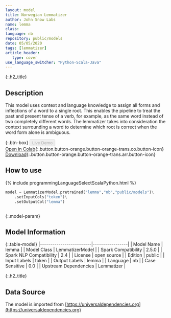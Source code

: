 ```yaml
---
layout: model
title: Norwegian Lemmatizer
author: John Snow Labs
name: lemma
class: 
language: nb
repository: public/models
date: 05/05/2020
tags: [lemmatizer]
article_header:
   type: cover
use_language_switcher: "Python-Scala-Java"
---
```


{:.h2_title}
## Description 
This model uses context and language knowledge to assign all forms and inflections of a word to a single root. This enables the pipeline to treat the past and present tense of a verb, for example, as the same word instead of two completely different words. The lemmatizer takes into consideration the context surrounding a word to determine which root is correct when the word form alone is ambiguous.



{:.btn-box}
<button class="button button-orange" disabled>Live Demo</button><br/>[Open in Colab](https://github.com/JohnSnowLabs/spark-nlp-workshop/blob/b2eb08610dd49d5b15077cc499a94b4ec1e8b861/jupyter/annotation/english/model-downloader/Create%20custom%20pipeline%20-%20NerDL.ipynb){:.button.button-orange.button-orange-trans.co.button-icon}<br/>[Download](https://s3.amazonaws.com/auxdata.johnsnowlabs.com/public/models/lemma_nb_2.5.0_2.4_1588693886432.zip){:.button.button-orange.button-orange-trans.arr.button-icon}<br/>

## How to use 
<div class="tabs-box" markdown="1">

{% include programmingLanguageSelectScalaPython.html %}

```python
model = LemmatizerModel.pretrained("lemma","nb","public/models")\
	.setInputCols("token")\
	.setOutputCol("lemma")
```

```scala

```
</div>



{:.model-param}
## Model Information

{:.table-model}
|-------------------------|-----------------|
| Model Name              | lemma           |
| Model Class             | LemmatizerModel |
| Spark Compatibility     | 2.5.0           |
| Spark NLP Compatibility | 2.4             |
| License                 | open source     |
| Edition                 | public          |
| Input Labels            | token           |
| Output Labels           | lemma           |
| Language                | nb              |
| Case Sensitive          | 0.0             |
| Upstream Dependencies   | Lemmatizer      |




{:.h2_title}
## Data Source
The model is imported from [https://universaldependencies.org](https://universaldependencies.org)

